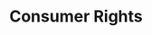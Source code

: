 ---
layout: page
title: Consumer Rights
permalink: "/consumers/rights/"
List:
- title: Right to Satisfaction of Basic need
  body: Access to good quality product and service, the must meet the standard quality such that Consumer get value for money.
- title: Right to Information
  body: Every Consumer has a right to all necessary information about a product or service to be consumed. This information should include content of the product, physical address of the Manufacturer/Importer, net weight/ volume, direction of use, date markings e.g. best before (BB) date etc.
- title: Right to Consumer Education
  body: This is the right of Consumers to be educated about their rights.
- title: Right to Choose
  body: This is the right of Consumers to be able to select freely from range of products and services.
- title: Right to Safety
  body: Every Consumer has a right to safe products and services fit for their intended use and purpose. 
- title: Right to Representation
  body: Advocacy of Consumers’ interests and ability to take part in the formulation of regulations, laws, rules, policies etc affecting Consumers.
- title: Right to Healthy Environment
  body: The environment should be preserve for now and generation yet unborn.
- title: Right to Redress
  body: A Consumer, who is dissatisfied with a product or service has right to redress. This can be either with a refund of money paid, repair or replacement of the product.
---